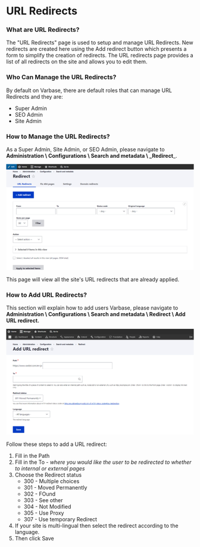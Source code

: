 # URL Redirects

### What are URL Redirects?

The "URL Redirects" page is used to setup and manage URL Redirects. New redirects are created here using the Add redirect button which presents a form to simplify the creation of redirects. The URL redirects page provides a list of all redirects on the site and allows you to edit them.

### Who Can Manage the URL Redirects?

By default on Varbase, there are default roles that can manage URL Redirects and they are:

* Super Admin
* SEO Admin
* Site Admin

### How to Manage the URL Redirects?

As a Super Admin, Site Admin, or SEO Admin, please navigate to **Administration \ Configurations \ Search and metadata \ \_Redirect**\_.

![Managing URL Redirects](../../.gitbook/assets/2021-11-20_18-29-35.jpg)

This page will view all the site's URL redirects that are already applied.

### How to Add URL Redirects?

This section will explain how to add users Varbase, please navigate to **Administration \ Configurations \ Search and metadata \ Redirect \ Add URL redirect.**

![Adding URL redirects](<../../.gitbook/assets/image (43) (1) (1).png>)

Follow these steps to add a URL redirect:

1. Fill in the Path
2. Fill in the To - _where you would like the user to be redirected to whether to internal or external pages_
3. Choose the Redirect status
   * 300 - Multiple choices
   * 301 - Moved Permanently
   * 302 - FOund
   * 303 - See other
   * 304 - Not Modified
   * 305 - Use Proxy
   * 307 - Use temporary Redirect
4. If your site is multi-lingual then select the redirect according to the language.
5. Then click Save
